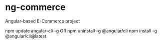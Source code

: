 # ng-commerce
Angular-based E-Commerce project


npm update angular-cli -g
OR
npm uninstall -g @angular/cli
npm install -g @angular/cli@latest
